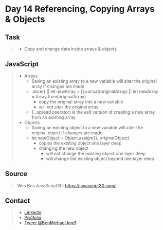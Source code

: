 # Day 14 Referencing, Copying Arrays & Objects

<!-- [Walkthru of Code](https://www.youtube.com/watch?v=lRuZEltTHLc) -->

## Task

> - Copy and change data inside arrays & objects

## JavaScript

> - Arrays
>   - Saving an existing array to a new variable will alter the original array if changes are made
>   - .slice() || let newArray = [].concat(originalArray) || let newArray = Array.from(originalArray)
>     - copy the original array into a new variable
>     - will not alter the original array
>   - [...spread operator] is the es6 version of creating a new array from an existing array
> - Objects
>   - Saving an existing object to a new variable will alter the original object if changes are made
>   - let newObject = Object.assign({}, originalObject)
>     - copies the existing object one layer deep
>     - changing the new object
>       - will not change the existing object one layer deep
>       - will change the existing object beyond one layer deep

## Source

> Wes Bos JavaScript30: https://javascript30.com/

## Contact

> - [LinkedIn](https://www.linkedin.com/in/benjamin-alt-higginbotham/)
> - [Portfolio](https://my-portfolio.benjamin-higginbotham.vercel.app/)
> - [Tweet @BenMichaelJord1](https://twitter.com/BenMichaelJord1)
